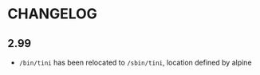 CHANGELOG
=========

2.99
-----
*  `/bin/tini` has been relocated to `/sbin/tini`, location defined by alpine
